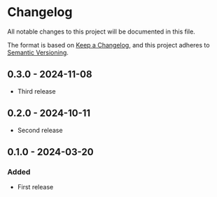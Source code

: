 # Changelog

All notable changes to this project will be documented in this file.

The format is based on [Keep a Changelog](https://keepachangelog.com/en/1.0.0/),
and this project adheres to [Semantic Versioning](https://semver.org/spec/v2.0.0.html).

## 0.3.0 - 2024-11-08

- Third release

## 0.2.0 - 2024-10-11

- Second release

## 0.1.0 - 2024-03-20

### Added

- First release
